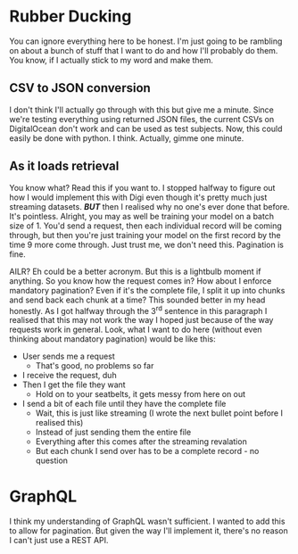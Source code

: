 # Rubber Ducking
You can ignore everything here to be honest. I'm just going to be rambling on about a bunch of stuff that I want to do and how I'll probably do them. You know, if I actually stick to my word and make them.

## CSV to JSON conversion
I don't think I'll actually go through with this but give me a minute. Since we're testing everything using returned JSON files, the current CSVs on DigitalOcean don't work and can be used as test subjects. Now, this could easily be done with python. I think. Actually, gimme one minute. 

## As it loads retrieval
You know what? Read this if you want to. I stopped halfway to figure out how I would implement this with Digi even though it's pretty much just streaming datasets. **_BUT_** then I realised why no one's ever done that before. It's pointless. Alright, you may as well be training your model on a batch size of 1. You'd send a request, then each individual record will be coming through, but then you're just training your model on the first record by the time 9 more come through. Just trust me, we don't need this. Pagination is fine.

AILR? Eh could be a better acronym. But this is a lightbulb moment if anything. So you know how the request comes in? How about I enforce mandatory pagination? Even if it's the complete file, I split it up into chunks and send back each chunk at a time? This sounded better in my head honestly. As I got halfway through the 3<sup>rd</sup> sentence in this paragraph I realised that this may not work the way I hoped just because of the way requests work in general. Look, what I want to do here (without even thinking about mandatory pagination) would be like this:
+ User sends me a request
    + That's good, no problems so far
+ I receive the request, duh
+ Then I get the file they want
    + Hold on to your seatbelts, it gets messy from here on out
+ I send a bit of each file until they have the complete file
    + Wait, this is just like streaming (I wrote the next bullet point before I realised this)
    + Instead of just sending them the entire file
    + Everything after this comes after the streaming revalation
    + But each chunk I send over has to be a complete record - no question

# GraphQL
I think my understanding of GraphQL wasn't sufficient. I wanted to add this to allow for pagination. But given the way I'll implement it, there's no reason I can't just use a REST API. 

